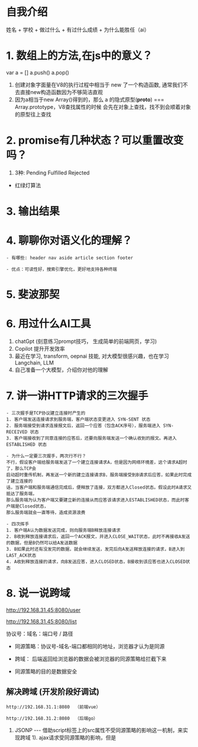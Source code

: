 # 自我介绍
姓名 + 学校 + 做过什么 + 有过什么成绩 + 为什么能胜任（ai）

# 1. 数组上的方法,在js中的意义？
var a = []
a.push()
a.pop()

1. 创建对象字面量在V8的执行过程中相当于 new 了一个构造函数, 通常我们不去直接new构造函数因为不够简洁直观
2. 因为a相当于new Array()得到的，那么 a 的隐式原型(__proto__) === Array.prototype，V8查找属性的时候
会先在对象上查找，找不到会顺着对象的原型往上查找


# 2. promise有几种状态？可以重置改变吗？
  1. 3种: Pending Fulfilled Rejected

  - 红绿灯算法

# 3. 输出结果


# 4. 聊聊你对语义化的理解？
    - 有哪些: header nav aside article section footer

    - 优点：可读性好，搜索引擎优化，更好地支持各种终端


# 5. 斐波那契


# 6. 用过什么AI工具
1. chatGpt (刻意练习prompt技巧， 生成简单的前端网页，学习)
2. Copilot 提升开发效率
3. 最近在学习, transform, oepnai 技能, 对大模型很感兴趣，也在学习Langchain, LLM
4. 自己准备一个大模型，介绍你对他的理解


# 7. 讲一讲HTTP请求的三次握手
    - 三次握手是TCP协议建立连接时产生的
    1. 客户端发送连接请求到服务端，客户端状态变更进入 SYN-SENT 状态
    2. 服务端接受到请求连接报文后，返回一个应答（包含ACK序号），服务端进入 SYN-RECEIVED 状态
    3. 客户端接收到了同意连接的应答后，还要向服务端发送一个确认收到的报文。再进入ESTABLISHED 状态

    - 为什么一定要三次握手，两次行不行？
    不行，假设客户端给服务端发送了一个建立连接请求A，但是因为网络环境差，这个请求A超时了，那么TCP会
    启动超时重传机制，再发送一个新的建立连接请求B，服务端接受到B请求后应答，如果此时完成了建立连接的
    话，当客户端和服务端通信完成后，便释放了连接，双方都进入Closed状态。假设此时A请求又抵达了服务端，
    那么服务端为认为客户端又要建立新的连接从而应答该请求进入ESTABLISHED状态，而此时客户端是Closed状态，
    那么服务端就会一直等待，造成资源浪费

    - 四次挥手
    1. 客户端A认为数据发送完成，则向服务端B释放连接请求
    2. B收到释放连接请求后，返回一个ACK报文，并进入CLOSE_WAIT状态，此时不再接收A发送的数据，但是B仍然可以给A发送数据
    3. B如果此时还有没发完的数据，就会继续发送，发完后向A发送释放连接的请求，B进入到LAST_ACK状态
    4. A收到释放连接的请求，向B发送应答，进入CLOSED状态，B接收到该应答也进入CLOSED状态
    

# 8. 说一说跨域

http://192.168.31.45:8080/user

http://192.168.31.45:8080/list

协议号：域名：端口号 / 路径

- 同源策略：协议号-域名-端口都相同的地址，浏览器才认为是同源

- 跨域： 后端返回给浏览器的数据会被浏览器的同源策略给拦截下来

- 同源策略的目的是数据安全


## 解决跨域  (开发阶段好调试)
    http://192.168.31.1:8080  （前端vue）

    http://192.168.31.2:8080  （后端go）


1. JSONP  --- 借助script标签上的src属性不受同源策略的影响这一机制，来实现跨域
        1). ajax请求受同源策略的影响，但是<script>上的src属性不受同源策略的影响，且该属性也会导致
        浏览器发送一个请求
        1. 借助script的src属性给后端发送一个请求，且携带一个参数('callback')
        2. 前端在window对象上添加了一个 callback 函数
        3. 后端接收到了这个参数'callback'后，将要返回前端的数据data和这个参数 'callback' 进行拼接成'callback(data)',并返回
        4. 因为window上已经有一个callback 函数，后端又返回了一个形如'callback(data)',浏览器会将该字符串执行成callback 的调用

        2). 缺点：1. 必须要后端配合  2. 只能用于get请求

2. Cors  (Cross-Origin Resource Sharing)  --- 后端通过设置响应头来告诉浏览器不要拒绝接受后端的响应

3. node代理  （vite 开发环境下生效）

4. nginx代理  (类似Cors, 配置白名单) (生产环境下常用)

5. domain  (在iframe中, 当父级页面和子级页面的 子域 不同时，通过设置 document.domain='xx' 来将
xx定为基础域，从而实现跨域)

6. postMessage  (在ifrmae中，)